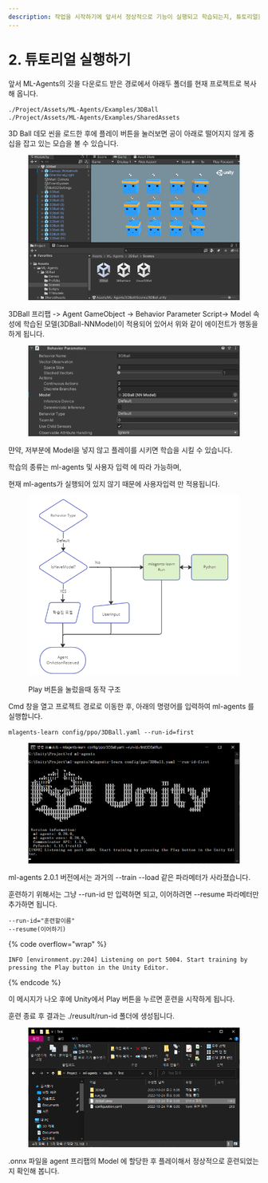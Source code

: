 ```yaml
---
description: 작업을 시작하기에 앞서서 정상적으로 기능이 실행되고 학습되는지, 튜토리얼을 실행해서 테스트 하는 것을 목표로 합니다.
---
```


# 2. 튜토리얼 실행하기

앞서 ML-Agents의 깃을 다운로드 받은 경로에서 아래두 폴더를 현재 프로젝트로 복사해 옵니다.

```
./Project/Assets/ML-Agents/Examples/3DBall 
./Project/Assets/ML-Agents/Examples/SharedAssets 
```

3D Ball 데모 씬을 로드한 후에 플레이 버튼을 눌러보면 공이 아래로 떨어지지 않게 중십을 잡고 있는 모습을 볼 수 있습니다.&#x20;

<figure><img src="../../.gitbook/assets/K-001 (1).png" alt=""><figcaption></figcaption></figure>

3DBall 프리팹 -> Agent GameObject -> Behavior Parameter Script-> Model 속성에 학습된 모델(3DBall-NNModel)이 적용되어 있어서 위와 같이 에이전트가 행동을 하게 됩니다.&#x20;

<figure><img src="../../.gitbook/assets/behaviorParameters.png" alt=""><figcaption></figcaption></figure>

먄약, 저부분에   Model을 넣지 않고  플레이를 시키면 학습을 시킬 수 있습니다.&#x20;

학습의 종류는 ml-agents 및 사용자 입력 에 따라 가능하며,

현재 ml-agents가 실행되어 있지 않기 때문에 사용자입력 만 적용됩니다.&#x20;

<figure><img src="../../.gitbook/assets/logic.png" alt=""><figcaption><p>Play 버튼을 눌렀을때 동작 구조</p></figcaption></figure>

Cmd 창을 열고 프로젝트 경로로 이동한 후, 아래의 명령어를 입력하여 ml-agents 를 실행합니다.

```
mlagents-learn config/ppo/3DBall.yaml --run-id=first
```

<figure><img src="../../.gitbook/assets/mlagent-run.png" alt=""><figcaption></figcaption></figure>

ml-agents 2.0.1 버전에서는 과거의 --train --load 같은 파라메터가 사라졌습니다.

훈련하기 위해서는 그냥 --run-id 만 입력하면 되고, 이어하려면 --resume 파라메터만 추가하면 됩니다.

```
--run-id="훈련할이름"
--resume(이어하기)
```

{% code overflow="wrap" %}
```
INFO [environment.py:204] Listening on port 5004. Start training by pressing the Play button in the Unity Editor.
```
{% endcode %}

이 메시지가 나오 후에 Unity에서 Play 버튼을 누르면 훈련을 시작하게 됩니다.

훈련 종료 후 결과는 ./reusult/run-id 폴더에 생성됩니다.

<figure><img src="../../.gitbook/assets/result.png" alt=""><figcaption></figcaption></figure>

.onnx 파일을 agent 프리팹의 Model 에 할당한 후 플레이해서 정상적으로 훈련되었는지 확인해 봅니다.
